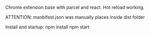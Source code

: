Chrome extension base with parcel and react.
Hot reload working.

ATTENTION: manbifest.json was manually places inside dist folder

Install and startup:
npm install
npm start